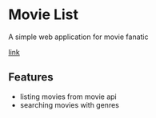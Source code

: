 # Movie List 
A simple web application for movie fanatic
 
[link](https://huangtingyu04.github.io/Movie-List-with-Genres/)

## Features
- listing movies from movie api
- searching movies with genres

